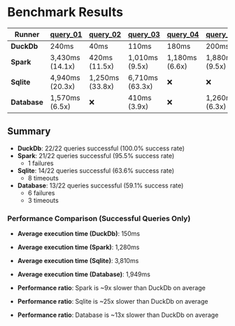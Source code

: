 # Benchmark Results

| Runner | [query_01](Queries/query_01.sql) | [query_02](Queries/query_02.sql) | [query_03](Queries/query_03.sql) | [query_04](Queries/query_04.sql) | [query_05](Queries/query_05.sql) | [query_06](Queries/query_06.sql) | [query_07](Queries/query_07.sql) | [query_08](Queries/query_08.sql) | [query_09](Queries/query_09.sql) | [query_10](Queries/query_10.sql) | [query_11](Queries/query_11.sql) | [query_12](Queries/query_12.sql) | [query_13](Queries/query_13.sql) | [query_14](Queries/query_14.sql) | [query_15](Queries/query_15.sql) | [query_16](Queries/query_16.sql) | [query_17](Queries/query_17.sql) | [query_18](Queries/query_18.sql) | [query_19](Queries/query_19.sql) | [query_20](Queries/query_20.sql) | [query_21](Queries/query_21.sql) | [query_22](Queries/query_22.sql) |
|--------|------------|------------|------------|------------|------------|------------|------------|------------|------------|------------|------------|------------|------------|------------|------------|------------|------------|------------|------------|------------|------------|------------|
| **DuckDb** | 240ms | 40ms | 110ms | 180ms | 200ms | 20ms | 80ms | 270ms | 330ms | 150ms | 40ms | 60ms | 170ms | 10ms | 20ms | 30ms | 220ms | 330ms | 230ms | 50ms | 530ms | 30ms |
| **Spark** | 3,430ms (14.1x) | 420ms (11.5x) | 1,010ms (9.5x) | 1,180ms (6.6x) | 1,880ms (9.5x) | 100ms (5.3x) | 1,310ms (16.0x) | 740ms (2.7x) | 1,610ms (4.9x) | 1,240ms (8.4x) | 320ms (8.9x) | 530ms (9.5x) | 1,380ms (7.9x) | 130ms (10.2x) | ❌ | 440ms (16.1x) | 1,520ms (6.8x) | 3,850ms (11.8x) | 510ms (2.2x) | 370ms (8.1x) | 4,570ms (8.6x) | 360ms (12.5x) |
| **Sqlite** | 4,940ms (20.3x) | 1,250ms (33.8x) | 6,710ms (63.3x) | ❌ | ❌ | 710ms (39.4x) | 2,890ms (35.2x) | 13,000ms (48.0x) | 15,290ms (46.9x) | 910ms (6.1x) | 1,100ms (30.6x) | 710ms (12.7x) | 4,110ms (23.6x) | 410ms (31.3x) | 1,110ms (61.7x) | 230ms (8.5x) | ❌ | ❌ | ❌ | ❌ | ❌ | ❌ |
| **Database** | 1,570ms (6.5x) | ❌ | 410ms (3.9x) | ❌ | 1,260ms (6.3x) | 120ms (6.6x) | 4,410ms (53.8x) | 240ms (1.1x) | ❌ | 590ms (4.0x) | 540ms (15.0x) | 450ms (8.0x) | 4,340ms (24.9x) | 160ms (12.4x) | ❌ | ❌ | 5,960ms (26.9x) | 5,280ms (16.2x) | ❌ | ❌ | ❌ | ❌ |

## Summary

- **DuckDb**: 22/22 queries successful (100.0% success rate)
- **Spark**: 21/22 queries successful (95.5% success rate)
  - 1 failures
- **Sqlite**: 14/22 queries successful (63.6% success rate)
  - 8 timeouts
- **Database**: 13/22 queries successful (59.1% success rate)
  - 6 failures
  - 3 timeouts

### Performance Comparison (Successful Queries Only)
- **Average execution time (DuckDb)**: 150ms
- **Average execution time (Spark)**: 1,280ms
- **Average execution time (Sqlite)**: 3,810ms
- **Average execution time (Database)**: 1,949ms

- **Performance ratio**: Spark is ~9x slower than DuckDb on average
- **Performance ratio**: Sqlite is ~25x slower than DuckDb on average
- **Performance ratio**: Database is ~13x slower than DuckDb on average
